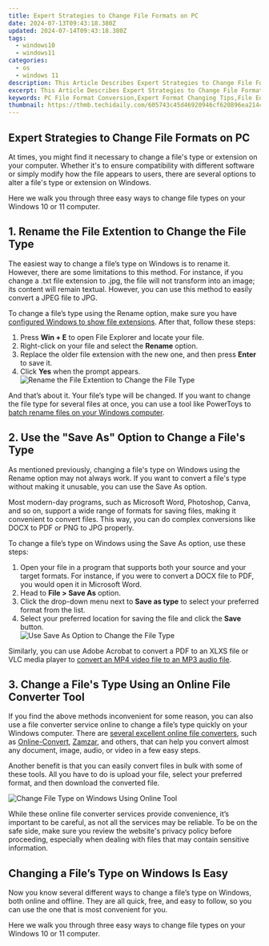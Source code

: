 ```yaml
---
title: Expert Strategies to Change File Formats on PC
date: 2024-07-13T09:43:18.380Z
updated: 2024-07-14T09:43:18.380Z
tags:
  - windows10
  - windows11
categories:
  - os
  - windows 11
description: This Article Describes Expert Strategies to Change File Formats on PC
excerpt: This Article Describes Expert Strategies to Change File Formats on PC
keywords: PC File Format Conversion,Expert Format Changing Tips,File Editing Techniques,Convert Files Efficiently,Master Formatting PC Files,Advanced File Transformation,Strategies for Format Change
thumbnail: https://thmb.techidaily.com/605743c45d46920946cf620896ea214cdef6126e457144d63179eeaf5994b016.jpg
---
```


## Expert Strategies to Change File Formats on PC

 At times, you might find it necessary to change a file's type or extension on your computer. Whether it's to ensure compatibility with different software or simply modify how the file appears to users, there are several options to alter a file's type or extension on Windows.

 Here we walk you through three easy ways to change file types on your Windows 10 or 11 computer.

## 1\. Rename the File Extention to Change the File Type

 The easiest way to change a file’s type on Windows is to rename it. However, there are some limitations to this method. For instance, if you change a .txt file extension to .jpg, the file will not transform into an image; its content will remain textual. However, you can use this method to easily convert a JPEG file to JPG.

 To change a file’s type using the Rename option, make sure you have [configured Windows to show file extensions](https://www.makeuseof.com/ways-to-make-windows-10-show-file-extensions/). After that, follow these steps:

1. Press **Win + E** to open File Explorer and locate your file.
2. Right-click on your file and select the **Rename** option.
3. Replace the older file extension with the new one, and then press **Enter** to save it.
4. Click **Yes** when the prompt appears.  
![Rename the File Extention to Change the File Type](https://static1.makeuseofimages.com/wordpress/wp-content/uploads/2023/08/rename-the-file-extention-to-change-the-file-type.jpg)

 And that’s about it. Your file’s type will be changed. If you want to change the file type for several files at once, you can use a tool like PowerToys to [batch rename files on your Windows computer](https://www.makeuseof.com/batch-rename-files-powertoys-powerrename/).

## 2\. Use the "Save As" Option to Change a File's Type

 As mentioned previously, changing a file's type on Windows using the Rename option may not always work. If you want to convert a file's type without making it unusable, you can use the Save As option.

 Most modern-day programs, such as Microsoft Word, Photoshop, Canva, and so on, support a wide range of formats for saving files, making it convenient to convert files. This way, you can do complex conversions like DOCX to PDF or PNG to JPG properly.

 To change a file’s type on Windows using the Save As option, use these steps:

1. Open your file in a program that supports both your source and your target formats. For instance, if you were to convert a DOCX file to PDF, you would open it in Microsoft Word.
2. Head to **File > Save As** option.
3. Click the drop-down menu next to **Save as type** to select your preferred format from the list.
4. Select your preferred location for saving the file and click the **Save** button.  
![Use Save As Option to Change the File Type](https://static1.makeuseofimages.com/wordpress/wp-content/uploads/2023/08/use-save-as-option-to-change-the-file-type.jpg)

 Similarly, you can use Adobe Acrobat to convert a PDF to an XLXS file or VLC media player to [convert an MP4 video file to an MP3 audio file](https://www.makeuseof.com/how-to-convert-mp4-to-mp3/).

## 3\. Change a File's Type Using an Online File Converter Tool

 If you find the above methods inconvenient for some reason, you can also use a file converter service online to change a file’s type quickly on your Windows computer. There are [several excellent online file converters](https://www.makeuseof.com/tag/free-online-file-converters/), such as [Online-Convert](https://www.online-convert.com/), [Zamzar](https://www.zamzar.com/), and others, that can help you convert almost any document, image, audio, or video in a few easy steps.

 Another benefit is that you can easily convert files in bulk with some of these tools. All you have to do is upload your file, select your preferred format, and then download the converted file.

![Change File Type on Windows Using Online Tool](https://static1.makeuseofimages.com/wordpress/wp-content/uploads/2023/08/change-file-type-on-windows-using-online-tool.jpg)

 While these online file converter services provide convenience, it’s important to be careful, as not all the services may be reliable. To be on the safe side, make sure you review the website's privacy policy before proceeding, especially when dealing with files that may contain sensitive information.

## Changing a File’s Type on Windows Is Easy

 Now you know several different ways to change a file’s type on Windows, both online and offline. They are all quick, free, and easy to follow, so you can use the one that is most convenient for you.

 Here we walk you through three easy ways to change file types on your Windows 10 or 11 computer.



<ins class="adsbygoogle"
      style="display:block"
      data-ad-client="ca-pub-7571918770474297"
      data-ad-slot="8358498916"
      data-ad-format="auto"
      data-full-width-responsive="true"></ins>

